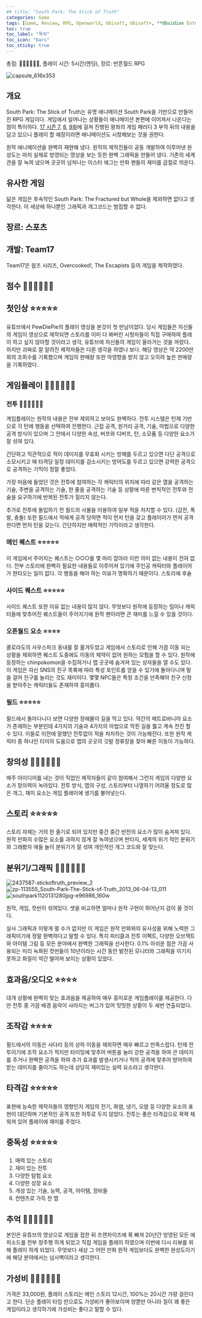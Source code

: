```yaml
---
## title: "South Park: The Stick of Truth"
categories: Game
tags: [Game, Review, RPG, Openworld, Ubisoft, Ubisoft+, **Obsidian Entertainment**, A]
toc: true
toc_label: "목차"
toc_icon: "bars"
toc_sticky: true
---
```


총점: 💎💎💎💎💎💎, 플레이 시간: 5시간(엔딩), 장르: 반픈월드 RPG

![capsule_616x353](https://github.com/hojun313/hojun313.github.io/assets/41545780/66383dd6-6211-4177-b701-1ccb9f4300dd)

## 개요

South Park: The Stick of Truth는 유명 애니메이션 South Park을 기반으로 만들어진 RPG 게임이다. 게임에서 일어나는 상황들이 애니메이션 본편에 이어져서 나온다는 점이 특이하다. [17 시즌 7](https://www.southparkstudios.com/episodes/g3ceb7/south-park-black-friday-season-17-ep-7), [8](https://www.southparkstudios.com/episodes/tz6dfn/south-park-a-song-of-ass-and-fire-season-17-ep-8), [9화](https://www.southparkstudios.com/episodes/eimjio/south-park-titties-and-dragons-season-17-ep-9)에 걸쳐 진행된 왕좌의 게임 패러디 3 부작 뒤의 내용을 담고 있으니 플레이 할 예정이라면 애니메이션도 시청해보는 것을 권한다.

원작 애니메이션을 완벽히 재현해 냈다. 원작의 제작진들이 공동 개발하여 이루어낸 완성도는 마치 실제로 방영되는 영상을 보는 듯한 완벽 그래픽을 만들어 냈다. 기존의 세계관을 잘 녹여 냈으며 곳곳의 넘처나는 이스터 에그는 만화 팬들의 재미를 곱절로 띄운다.

## 유사한 게임

닮은 게임은 후속작인 South Park: The Fractured but Whole을 제외하면 없다고 생각한다. 이 세상에 하나뿐인 그래픽과 개그코드는 범접할 수 없다.

## 장르: 스포츠

## 개발: Team17

Team17은 웜즈 시리즈, Overcooked!, The Escapists 등의 게임을 제작하였다.

## 점수 💎💎💎💎💎💎

## 첫인상 ⭐⭐⭐⭐⭐

유튜브에서 PewDiePie의 플레이 영상을 본것이 첫 만남이었다. 당시 게임들은 자신들의 게임이 영상으로 제작되면 스토리를 이미 다 봐버린 시청자들이 직접 구매하여 플레이 하고 싶지 않아할 것이라고 생각, 유튜브에 자신들의 게임이 올라가는 것을 꺼렸다. 하지만 괴짜로 잘 알려진 제작자들은 다른 생각을 하였나 보다. 해당 영상은 약 2200만회의 조회수를 기록했으며 게임의 판매량 또한 악영향을 받지 않고 오히려 높은 판매량을 기록하였다.

## 게임플레이 💎💎💎💎💎💎

### 전투 💎💎💎💎💎💎

게임플레이는 원작의 내용은 전부 제외하고 보아도 완벽하다. 전투 시스템은 턴제 기반으로 각 턴에 행동을 선택하여 진행한다. 근접 공격, 원거리 공격, 기술, 마법으로 다양한 공격 방식이 있으며 그 안에서 다양한 속성, 버프와 디버프, 턴, 소모품 등 다양한 요소가 잘 섞여 있다.

간단하고 직관적으로 적이 데미지를 무효화 시키는 방패를 두르고 있으면 다단 공격으로 소모시키고 매 타격당 일정 데미지를 감소시키는 방어도를 두르고 있으면 강력한 공격으로 공격하는 기믹이 정말 좋았다.

가장 마음에 들었던 것은 전투에 참여하는 각 캐릭터의 위치에 따라 같은 열을 공격하는 기술, 주변을 공격하는 기술, 한 줄을 공격하는 기술 등 상황에 따른 변칙적인 전투와 전술을 요구하기에 반복된 전투가 질리지 않는다.

추가로 전투에 돌입하기 전 필드의 사물을 이용하여 일부 적을 처치할 수 있다. (감전, 폭발, 충돌) 또한 필드에서 적에게 공격 당하면 적이 먼저 턴을 갖고 플레이어가 먼저 공격한다면 먼저 턴을 갖는다. 간단하지만 매력적인 기믹이라고 생각한다.

### 메인 퀘스트 ⭐⭐⭐⭐⭐

이 게임에서 주어지는 퀘스트는 ○○○를 몇 마리 잡아라 이런 의미 없는 내용이 전혀 없다. 전부 스토리에 완벽히 필요한 내용들로 이루어져 있기에 주인공 캐릭터와 플레이어가 현타오는 일이 없다. 각 행동을 해야 하는 이유가 명확하기 때문이다. 스토리에 후술

### 사이드 퀘스트 ⭐⭐⭐⭐⭐

사이드 퀘스트 또한 이유 없는 내용이 많지 않다. 무엇보다 원작에 등장하는 밈이나 캐릭터들에 맞추어진 퀘스트들이 주어지기에 원작 팬이라면 큰 재미를 느낄 수 있을 것이다.

### 오픈월드 요소 ⭐⭐⭐⭐

콜로라도의 사우스파크 동내를 잘 옮겨두었고 게임에서 스토리로 인해 가끔 이동 되는 상황을 제외하면 퀘스트 도중에도 이동의 제약이 없어 원하는 모험을 할 수 있다. 원작에 등장하는 chinpokomon을 수집하거나 맵 곳곳에 숨겨져 있는 상자들을 열 수도 있다. 이 게임은 자신 SNS의 친구 목록에 따라 특성 포인트를 얻을 수 있기에 돌아다니며 말을 걸어 친구를 늘리는 것도 재미이다. 몇몇 NPC들은 특정 조건을 만족해야 친구 신청을 받아주는 캐릭터들도 존재하여 흥미롭다.

### 필드 ⭐⭐⭐⭐⭐

필드에서 돌아다니다 보면 다양한 장애물이 길을 막고 있다. 약간의 메트로바니아 요소가 존재하는 부분인데 4가지의 기술과 4가지의 마법으로 막힌 길을 뜷고 계속 전진 할 수 있다. 이들로 이전에 말했던 전투없이 적을 처치하는 것이 가능해진다. 또한 원작 캐릭터 중 하나인 티미의 도움으로 맵의 곳곳의 깃발 정류장을 찾아 빠른 이동이 가능하다.

## 창의성 💎💎💎💎💎💎

매주 아이디어를 내는 것이 직업인 제작자들이 같이 참여해서 그런지 게임의 다양한 요소가 창의력이 녹아있다. 전투 방식, 맵의 구성, 스토리부터 나열하기 어려울 정도로 많은 개그, 재미 요소는 게임 플레이에 생기를 불어넣는다.

## 스토리 ⭐⭐⭐⭐⭐

스토리 자체는 거의 한 줄기로 되어 있지만 중간 중간 반전의 요소가 많이 숨겨져 있다. 원작 만화의 수많은 요소를 과하지 않게 잘 녹여냈으며 판타지, 세계의 위기 적인 분위기와 그래봤자 애들 놀이 분위기가 잘 섞여 개인적인 개그 코드와 잘 맞는다.

## 분위기/그래픽 💎💎💎💎💎💎

![2437587-stickoftruth_preview_2](https://github.com/hojun313/hojun313.github.io/assets/41545780/f6497463-0231-48b9-9da0-7db90cf07e52)
![zp-113555_South-Park-The-Stick-of-Truth_2013_06-04-13_011](https://github.com/hojun313/hojun313.github.io/assets/41545780/23362091-607e-4909-bf3c-50bf04b86e2e)
![southpark1120131280jpg-e96986_160w](https://github.com/hojun313/hojun313.github.io/assets/41545780/417445b8-c9d4-4b5c-a6d4-36769c49e261)

원작, 게임, 컷씬이 섞여있다. 셋을 비교하면 얼마나 원작 구현이 뛰어난지 감이 올 것이다.

실사 그래픽과 이렇게 멀 수가 없지만 이 게임은 원작 만화와의 유사성을 위해 노력한 그래픽이기에 정말 완벽하다고 말할 수 있다. 특히 파티클과 전투 이펙트, 다양한 오브젝트와 아이템 그림 등 모든 분야에서 완벽한 그래픽을 선사한다. 0.1% 아쉬운 점은 가끔 사용되는 미리 녹화된 컷씬들이 10년이라는 시간 동안 발전된 모니터와 그래픽을 이기지 못하고 화질이 약간 떨어져 보이는 상황이 있었다.

## 효과음/오디오 ⭐⭐⭐⭐

대개 상황에 완벽히 맞는 효과음을 제공하여 매우 흥미로운 게임플레이를 제공한다. 다만 전투 중 가끔 배경 음악이 사라지는 버그가 있어 밋밋한 상황이 두 세번 연출되었다.

## 조작감 ⭐⭐⭐⭐

필드에서의 이동은 사다리 등의 상하 이동을 제외하면 매우 빠르고 만족스럽다. 턴제 전투이기에 조작 요소가 적지만 타이밍에 맞추어 버튼을 눌러 강한 공격을 하여 큰 데미지를 주거나 완벽한 공격을 하여 추가 효과를 발생시키거나 적의 공격에 맞추어 방어하여 받는 데미지를 줄이기도 하는데 상당히 재미있는 실력 요소라고 생각한다.

## 타격감 ⭐⭐⭐⭐⭐

표현에 능숙한 제작자들의 영향인지 게임의 전기, 화염, 냉기, 오염 등 다양한 요소의 표현이 대단하며 기본적인 공격 또한 허투로 두지 않았다. 전투는 좋은 타격감으로 꽉꽉 채워져 있어 플레이에 재미를 주었다.

## 중독성 ⭐⭐⭐⭐⭐

1. 매력 있는 스토리
2. 재미 있는 전투
3. 다양한 탐험 요소
4. 다양한 성장 요소
5. 개성 있는 기술, 능력, 공격, 아이템, 장비들
6. 컨텐츠로 가득 찬 맵

## 추억 💎💎💎💎💎💎

본인은 유튜브의 영상으로 게임을 접한 뒤 프렌차이즈에 푹 빠져 20년간 방영된 모든 에피소드를 전부 정주행 하게 되었고 직접 게임을 플레이 하였으며 이번에 다시 리뷰를 위해 플레이 하게 되었다. 무엇보다 세상 그 어떤 만화 원작 게임보다도 완벽한 완성도이기에 해당 분야에서는 넘사벽이라고 생각한다.

## 가성비 💎💎💎💎💎💎

가격은 33,000원, 플레이 스토리는 메인 스토리 12시간, 100%는 20시간 가량 걸린다고 한다. 단순 플레이 타임 만으로도 가성비가 좋아보이며 양뿐만 아니라 질이 꽤 좋은 게임이라고 생각하기에 가성비는 좋다고 말할 수 있다.
